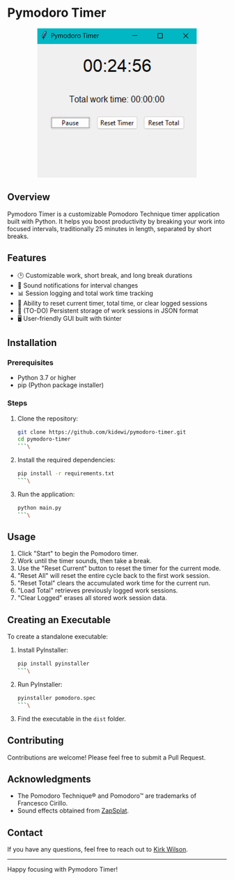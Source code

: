 # Pymodoro Timer

<p align="center">
  <img src="/img/main.png" alt="Pymodoro Timer Main Interface">
</p>

## Overview

Pymodoro Timer is a customizable Pomodoro Technique timer application built with Python. It helps you boost productivity by breaking your work into focused intervals, traditionally 25 minutes in length, separated by short breaks.

## Features

- 🕑 Customizable work, short break, and long break durations
- 🔔 Sound notifications for interval changes
- 📊 Session logging and total work time tracking
- 🔄 Ability to reset current timer, total time, or clear logged sessions
- 💾 (TO-DO) Persistent storage of work sessions in JSON format
- 🖥️ User-friendly GUI built with tkinter

## Installation

### Prerequisites

- Python 3.7 or higher
- pip (Python package installer)

### Steps

1. Clone the repository:
   ```bash
   git clone https://github.com/kidewi/pymodoro-timer.git
   cd pymodoro-timer
   ```\

2. Install the required dependencies:
   ```bash
   pip install -r requirements.txt
   ```\

3. Run the application:
   ```bash
   python main.py
   ```\

## Usage

1. Click "Start" to begin the Pomodoro timer.
2. Work until the timer sounds, then take a break.
3. Use the "Reset Current" button to reset the timer for the current mode.
4. "Reset All" will reset the entire cycle back to the first work session.
5. "Reset Total" clears the accumulated work time for the current run.
6. "Load Total" retrieves previously logged work sessions.
7. "Clear Logged" erases all stored work session data.

## Creating an Executable

To create a standalone executable:

1. Install PyInstaller:
   ```bash
   pip install pyinstaller
   ```\

2. Run PyInstaller:
   ```bash
   pyinstaller pomodoro.spec
   ```\

3. Find the executable in the `dist` folder.

## Contributing

Contributions are welcome! Please feel free to submit a Pull Request.


## Acknowledgments

- The Pomodoro Technique® and Pomodoro™ are trademarks of Francesco Cirillo.
- Sound effects obtained from [ZapSplat](https://www.zapsplat.com).

## Contact

If you have any questions, feel free to reach out to [Kirk Wilson](kirkdwilson@outlook.com).

---

Happy focusing with Pymodoro Timer!